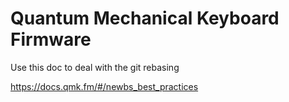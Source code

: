 # Quantum Mechanical Keyboard Firmware


Use this doc to deal with the git rebasing

https://docs.qmk.fm/#/newbs_best_practices
